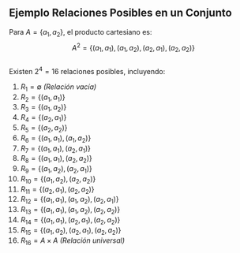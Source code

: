 ## Ejemplo Relaciones Posibles en un Conjunto

Para $A = \{a_1, a_2\}$, el producto cartesiano es:  
$$A^2 = \{(a_1, a_1), (a_1, a_2), (a_2, a_1), (a_2, a_2)\}$$  
Existen $2^4 = 16$ relaciones posibles, incluyendo:  

1. $R_1 = \emptyset$ *(Relación vacía)*  
2. $R_2 = \{(a_1,a_1)\}$ 
3. $R_3 = \{(a_1,a_2)\}$ 
4. $R_4 = \{(a_2,a_1)\}$ 
5. $R_5 = \{(a_2,a_2)\}$
6. $R_6 = \{(a_1,a_1), (a_1,a_2)\}$ 
7. $R_7 = \{(a_1,a_1), (a_2,a_1)\}$ 
8. $R_8 = \{(a_1,a_1), (a_2,a_2)\}$ 
9. $R_9 = \{(a_1,a_2), (a_2,a_1)\}$
10. $R_{10} = \{(a_1,a_2), (a_2,a_2)\}$ 
11. $R_{11} = \{(a_2,a_1), (a_2,a_2)\}$
12. $R_{12} = \{(a_1,a_1), (a_1,a_2), (a_2,a_1)\}$ 
13. $R_{13} = \{(a_1,a_1), (a_1,a_2), (a_2,a_2)\}$ 
14. $R_{14} = \{(a_1,a_1), (a_2,a_1), (a_2,a_2)\}$ 
15. $R_{15} = \{(a_1,a_2), (a_2,a_1), (a_2,a_2)\}$  
16. $R_{16} = A \times A$ *(Relación universal)*  

